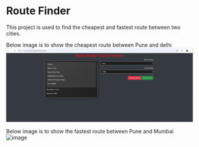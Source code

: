 # Route Finder

This project is used to find the cheapest and fastest route between two cities.

Below image is to show the cheapest route between Pune and delhi
![image](https://github.com/sparsh1402/Fastest-_Cheapest_-Route/blob/main/image.png)

Below image is to show the fastest route between Pune and Mumbai
![image](https://github.com/user-attachments/assets/4b27fb04-78e7-404f-a223-04e36c2ac115)

